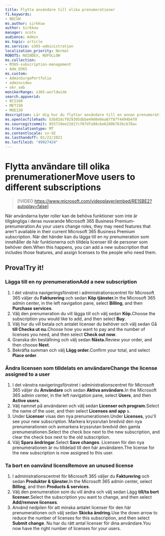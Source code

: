 ```yaml
---
title: Flytta användare till olika prenumerationer
f1.keywords:
- NOCSH
ms.author: sirkkuw
author: Sirkkuw
manager: scotv
audience: Admin
ms.topic: article
ms.service: o365-administration
localization_priority: Normal
ROBOTS: NOINDEX, NOFOLLOW
ms.collection:
- M365-subscription-management
- Adm_O365
ms.custom:
- AdminSurgePortfolio
- adminvideo
- okr_smb
monikerRange: o365-worldwide
search.appverid:
- BCS160
- MET150
- MOE150
description: Lär dig hur du flyttar användare till en annan prenumeration.
ms.openlocfilehash: b3b82dcf029395dbbe49d0e0ea87f87f4494b4f0
ms.sourcegitcommit: 855719ee21017cf87dfa98cbe62806763bcb78ac
ms.translationtype: MT
ms.contentlocale: sv-SE
ms.lasthandoff: 01/22/2021
ms.locfileid: "49927424"
---
```

# <a name="move-users-to-different-subscriptions"></a><span data-ttu-id="327eb-103">Flytta användare till olika prenumerationer</span><span class="sxs-lookup"><span data-stu-id="327eb-103">Move users to different subscriptions</span></span>

> [!VIDEO https://www.microsoft.com/videoplayer/embed/RE1SBE2?autoplay=false]

<span data-ttu-id="327eb-104">När användarna byter roller kan de behöva funktioner som inte är tillgängliga i deras nuvarande Microsoft 365 Business Premium-prenumeration.</span><span class="sxs-lookup"><span data-stu-id="327eb-104">As your users change roles, they may need features that aren't available in their current Microsoft 365 Business Premium subscription.</span></span> <span data-ttu-id="327eb-105">När det händer kan du lägga till en ny prenumeration som innehåller de här funktionerna och tilldela licenser till de personer som behöver dem.</span><span class="sxs-lookup"><span data-stu-id="327eb-105">When this happens, you can add a new subscription that includes those features, and assign licenses to the people who need them.</span></span>

## <a name="try-it"></a><span data-ttu-id="327eb-106">Prova!</span><span class="sxs-lookup"><span data-stu-id="327eb-106">Try it!</span></span>

### <a name="add-a-new-subscription"></a><span data-ttu-id="327eb-107">Lägga till en ny prenumeration</span><span class="sxs-lookup"><span data-stu-id="327eb-107">Add a new subscription</span></span>

1. <span data-ttu-id="327eb-108">I det vänstra navigeringsfönstret i administrationscentret för Microsoft 365 väljer du **Fakturering** och sedan **Köp tjänster.**</span><span class="sxs-lookup"><span data-stu-id="327eb-108">In the Microsoft 365 admin center, in the left navigation pane, select **Billing**, and then **Purchase services**.</span></span>
1. <span data-ttu-id="327eb-109">Välj den prenumeration du vill lägga till och välj sedan **Köp.**</span><span class="sxs-lookup"><span data-stu-id="327eb-109">Choose the subscription you would like to add, and then select **Buy**.</span></span>
1. <span data-ttu-id="327eb-110">Välj hur du vill betala och antalet licenser du behöver och välj sedan Gå **till Checka ut nu.**</span><span class="sxs-lookup"><span data-stu-id="327eb-110">Choose how you want to pay and the number of licenses you need, and then select **Check out now**.</span></span>
1. <span data-ttu-id="327eb-111">Granska din beställning och välj sedan **Nästa.**</span><span class="sxs-lookup"><span data-stu-id="327eb-111">Review your order, and then choose **Next**.</span></span>
1. <span data-ttu-id="327eb-112">Bekräfta summan och välj **Lägg order.**</span><span class="sxs-lookup"><span data-stu-id="327eb-112">Confirm your total, and select **Place order**.</span></span>

### <a name="change-the-license-assigned-to-a-user"></a><span data-ttu-id="327eb-113">Ändra licensen som tilldelats en användare</span><span class="sxs-lookup"><span data-stu-id="327eb-113">Change the license assigned to a user</span></span>

1. <span data-ttu-id="327eb-114">I det vänstra navigeringsfönstret i administrationscentret för Microsoft 365 väljer du **Användare** och sedan **Aktiva användare.**</span><span class="sxs-lookup"><span data-stu-id="327eb-114">In the Microsoft 365 admin center, in the left navigation pane, select **Users**, and then **Active users**.</span></span>
1. <span data-ttu-id="327eb-115">Välj namnet på användaren och välj sedan **Licenser och program.**</span><span class="sxs-lookup"><span data-stu-id="327eb-115">Select the name of the user, and then select **Licenses and app** s.</span></span>
1. <span data-ttu-id="327eb-116">Under **Licenser** visas den nya prenumerationen.</span><span class="sxs-lookup"><span data-stu-id="327eb-116">Under **Licenses**, you'll see your new subscription.</span></span> <span data-ttu-id="327eb-117">Markera kryssrutan bredvid den nya prenumerationen och avmarkera kryssrutan bredvid den gamla prenumerationen.</span><span class="sxs-lookup"><span data-stu-id="327eb-117">Select the check box next to the new subscription, and clear the check box next to the old subscription.</span></span>
1. <span data-ttu-id="327eb-118">Välj **Spara ändringar**.</span><span class="sxs-lookup"><span data-stu-id="327eb-118">Select **Save changes**.</span></span> <span data-ttu-id="327eb-119">Licensen för den nya prenumerationen är nu tilldelad till den här användaren.</span><span class="sxs-lookup"><span data-stu-id="327eb-119">The license for the new subscription is now assigned to this user.</span></span>

### <a name="remove-an-unused-license"></a><span data-ttu-id="327eb-120">Ta bort en oanvänd licens</span><span class="sxs-lookup"><span data-stu-id="327eb-120">Remove an unused license</span></span>

1. <span data-ttu-id="327eb-121">I administrationscentret för Microsoft 365 väljer du **Fakturering** och sedan **Produkter & tjänster.**</span><span class="sxs-lookup"><span data-stu-id="327eb-121">In the Microsoft 365 admin center, select **Billing**, and then **Products & services**.</span></span>
1. <span data-ttu-id="327eb-122">Välj den prenumeration som du vill ändra och välj sedan Lägg **till/ta bort licenser.**</span><span class="sxs-lookup"><span data-stu-id="327eb-122">Select the subscription you want to change, and then select **Add/remove licenses**.</span></span>
1. <span data-ttu-id="327eb-123">Använd nedpilen för att minska antalet licenser för den här prenumerationen och välj sedan **Skicka ändring.**</span><span class="sxs-lookup"><span data-stu-id="327eb-123">Use the down arrow to reduce the number of licenses for this subscription, and then select **Submit change**.</span></span> <span data-ttu-id="327eb-124">Nu har du rätt antal licenser för dina användare.</span><span class="sxs-lookup"><span data-stu-id="327eb-124">You now have the right number of licenses for your users.</span></span>